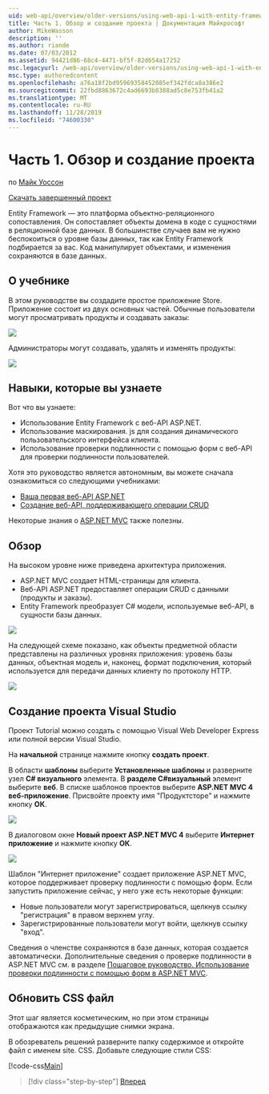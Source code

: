 ```yaml
---
uid: web-api/overview/older-versions/using-web-api-1-with-entity-framework-5/using-web-api-with-entity-framework-part-1
title: Часть 1. Обзор и создание проекта | Документация Майкрософт
author: MikeWasson
description: ''
ms.author: riande
ms.date: 07/03/2012
ms.assetid: 94421d86-68c4-4471-bf5f-82d654a17252
msc.legacyurl: /web-api/overview/older-versions/using-web-api-1-with-entity-framework-5/using-web-api-with-entity-framework-part-1
msc.type: authoredcontent
ms.openlocfilehash: a76a18f2bd95969358452085ef342fdca8a386e2
ms.sourcegitcommit: 22fbd8863672c4ad6693b8388ad5c8e753fb41a2
ms.translationtype: MT
ms.contentlocale: ru-RU
ms.lasthandoff: 11/28/2019
ms.locfileid: "74600330"
---
```

# <a name="part-1-overview-and-creating-the-project"></a>Часть 1. Обзор и создание проекта

по [Майк Уоссон](https://github.com/MikeWasson)

[Скачать завершенный проект](https://code.msdn.microsoft.com/ASP-NET-Web-API-with-afa30545)

Entity Framework — это платформа объектно-реляционного сопоставления. Он сопоставляет объекты домена в коде с сущностями в реляционной базе данных. В большинстве случаев вам не нужно беспокоиться о уровне базы данных, так как Entity Framework подбирается за вас. Код манипулирует объектами, и изменения сохраняются в базе данных.

## <a name="about-the-tutorial"></a>О учебнике

В этом руководстве вы создадите простое приложение Store. Приложение состоит из двух основных частей. Обычные пользователи могут просматривать продукты и создавать заказы:

![](using-web-api-with-entity-framework-part-1/_static/image1.png)

Администраторы могут создавать, удалять и изменять продукты:

![](using-web-api-with-entity-framework-part-1/_static/image2.png)

## <a name="skills-youll-learn"></a>Навыки, которые вы узнаете

Вот что вы узнаете:

- Использование Entity Framework с веб-API ASP.NET.
- Использование маскирования. js для создания динамического пользовательского интерфейса клиента.
- Использование проверки подлинности с помощью форм с веб-API для проверки подлинности пользователей.

Хотя это руководство является автономным, вы можете сначала ознакомиться со следующими учебниками:

- [Ваша первая веб-API ASP.NET](../../getting-started-with-aspnet-web-api/tutorial-your-first-web-api.md)
- [Создание веб-API, поддерживающего операции CRUD](../creating-a-web-api-that-supports-crud-operations.md)

Некоторые знания о [ASP.NET MVC](../../../../mvc/index.md) также полезны.

## <a name="overview"></a>Обзор

На высоком уровне ниже приведена архитектура приложения.

- ASP.NET MVC создает HTML-страницы для клиента.
- Веб-API ASP.NET предоставляет операции CRUD с данными (продукты и заказы).
- Entity Framework преобразует C# модели, используемые веб-API, в сущности базы данных.

![](using-web-api-with-entity-framework-part-1/_static/image3.png)

На следующей схеме показано, как объекты предметной области представлены на различных уровнях приложения: уровень базы данных, объектная модель и, наконец, формат подключения, который используется для передачи данных клиенту по протоколу HTTP.

![](using-web-api-with-entity-framework-part-1/_static/image4.png)

## <a name="create-the-visual-studio-project"></a>Создание проекта Visual Studio

Проект Tutorial можно создать с помощью Visual Web Developer Express или полной версии Visual Studio.

На **начальной** странице нажмите кнопку **создать проект**.

В области **шаблоны** выберите **Установленные шаблоны** и разверните узел  **C# визуального** элемента. В **разделе C#визуальный** элемент выберите **веб**. В списке шаблонов проектов выберите **ASP.NET MVC 4 веб-приложение**. Присвойте проекту имя "Продуктсторе" и нажмите кнопку **ОК**.

![](using-web-api-with-entity-framework-part-1/_static/image5.png)

В диалоговом окне **Новый проект ASP.NET MVC 4** выберите **Интернет приложение** и нажмите кнопку **ОК**.

![](using-web-api-with-entity-framework-part-1/_static/image6.png)

Шаблон "Интернет приложение" создает приложение ASP.NET MVC, которое поддерживает проверку подлинности с помощью форм. Если запустить приложение сейчас, у него уже есть некоторые функции:

- Новые пользователи могут зарегистрироваться, щелкнув ссылку "регистрация" в правом верхнем углу.
- Зарегистрированные пользователи могут войти, щелкнув ссылку "вход".

Сведения о членстве сохраняются в базе данных, которая создается автоматически. Дополнительные сведения о проверке подлинности в ASP.NET MVC см. в разделе [Пошаговое руководство. Использование проверки подлинности с помощью форм в ASP.NET MVC](https://msdn.microsoft.com/library/ff398049(VS.98).aspx).

## <a name="update-the-css-file"></a>Обновить CSS файл

Этот шаг является косметическим, но при этом страницы отображаются как предыдущие снимки экрана.

В обозреватель решений разверните папку содержимое и откройте файл с именем site. CSS. Добавьте следующие стили CSS:

[!code-css[Main](using-web-api-with-entity-framework-part-1/samples/sample1.css)]

> [!div class="step-by-step"]
> [Вперед](using-web-api-with-entity-framework-part-2.md)
